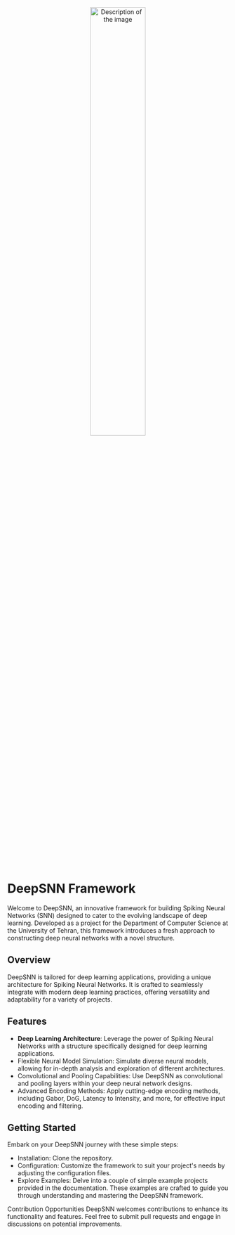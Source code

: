 <div align="center">
  <img src="https://github.com/NimaVahdat/SNN-Framework-/blob/main/logo.png" alt="Description of the image" width="50%">
</div>


# DeepSNN Framework
Welcome to DeepSNN, an innovative framework for building Spiking Neural Networks (SNN) designed to cater to the evolving landscape of deep learning. Developed as a project for the Department of Computer Science at the University of Tehran, this framework introduces a fresh approach to constructing deep neural networks with a novel structure.

## Overview
DeepSNN is tailored for deep learning applications, providing a unique architecture for Spiking Neural Networks. It is crafted to seamlessly integrate with modern deep learning practices, offering versatility and adaptability for a variety of projects.

## Features
* **Deep Learning Architecture**: Leverage the power of Spiking Neural Networks with a structure specifically designed for deep learning applications.
* Flexible Neural Model Simulation: Simulate diverse neural models, allowing for in-depth analysis and exploration of different architectures.
* Convolutional and Pooling Capabilities: Use DeepSNN as convolutional and pooling layers within your deep neural network designs.
* Advanced Encoding Methods: Apply cutting-edge encoding methods, including Gabor, DoG, Latency to Intensity, and more, for effective input encoding and filtering.

## Getting Started
Embark on your DeepSNN journey with these simple steps:

* Installation: Clone the repository.
* Configuration: Customize the framework to suit your project's needs by adjusting the configuration files.
* Explore Examples: Delve into a couple of simple example projects provided in the documentation. These examples are crafted to guide you through understanding and mastering the DeepSNN framework.

Contribution Opportunities
DeepSNN welcomes contributions to enhance its functionality and features. Feel free to submit pull requests and engage in discussions on potential improvements.
